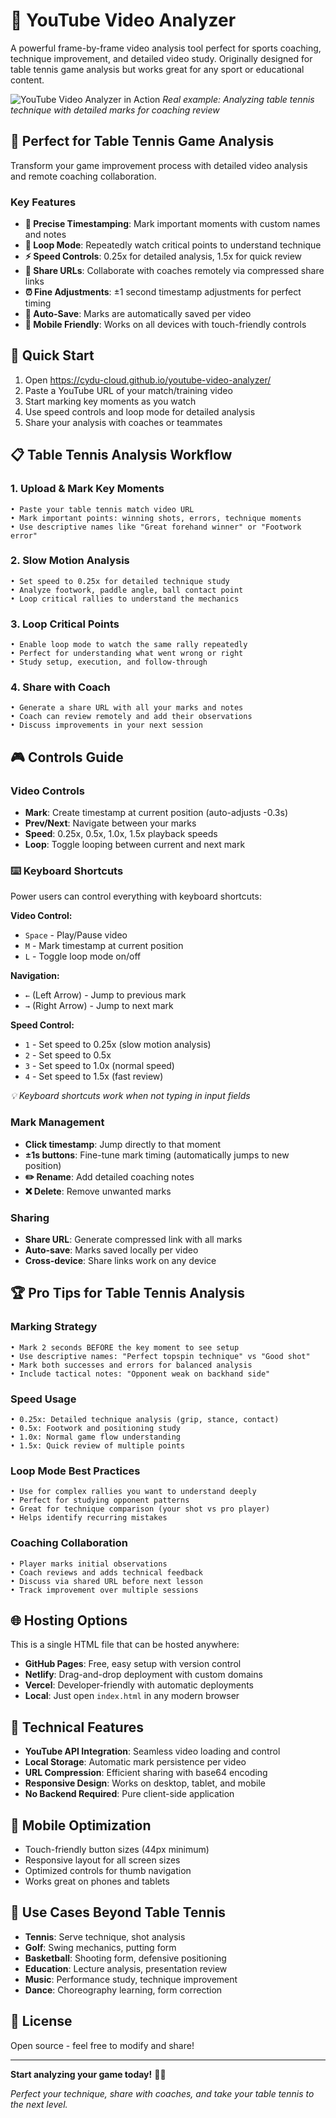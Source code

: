 # 🎯 YouTube Video Analyzer

A powerful frame-by-frame video analysis tool perfect for sports coaching, technique improvement, and detailed video study. Originally designed for table tennis game analysis but works great for any sport or educational content.

![YouTube Video Analyzer in Action](screenshot.png)
*Real example: Analyzing table tennis technique with detailed marks for coaching review*

## 🏓 Perfect for Table Tennis Game Analysis

Transform your game improvement process with detailed video analysis and remote coaching collaboration.

### Key Features

- **📍 Precise Timestamping**: Mark important moments with custom names and notes
- **🔄 Loop Mode**: Repeatedly watch critical points to understand technique
- **⚡ Speed Controls**: 0.25x for detailed analysis, 1.5x for quick review
- **🔗 Share URLs**: Collaborate with coaches remotely via compressed share links
- **⏰ Fine Adjustments**: ±1 second timestamp adjustments for perfect timing
- **💾 Auto-Save**: Marks are automatically saved per video
- **📱 Mobile Friendly**: Works on all devices with touch-friendly controls

## 🚀 Quick Start

1. Open https://cydu-cloud.github.io/youtube-video-analyzer/ 
2. Paste a YouTube URL of your match/training video
3. Start marking key moments as you watch
4. Use speed controls and loop mode for detailed analysis
5. Share your analysis with coaches or teammates

## 📋 Table Tennis Analysis Workflow

### 1. Upload & Mark Key Moments
```
• Paste your table tennis match video URL
• Mark important points: winning shots, errors, technique moments
• Use descriptive names like "Great forehand winner" or "Footwork error"
```

### 2. Slow Motion Analysis
```
• Set speed to 0.25x for detailed technique study
• Analyze footwork, paddle angle, ball contact point
• Loop critical rallies to understand the mechanics
```

### 3. Loop Critical Points
```
• Enable loop mode to watch the same rally repeatedly
• Perfect for understanding what went wrong or right
• Study setup, execution, and follow-through
```

### 4. Share with Coach
```
• Generate a share URL with all your marks and notes
• Coach can review remotely and add their observations
• Discuss improvements in your next session
```

## 🎮 Controls Guide

### Video Controls
- **Mark**: Create timestamp at current position (auto-adjusts -0.3s)
- **Prev/Next**: Navigate between your marks
- **Speed**: 0.25x, 0.5x, 1.0x, 1.5x playback speeds
- **Loop**: Toggle looping between current and next mark

### ⌨️ Keyboard Shortcuts
Power users can control everything with keyboard shortcuts:

**Video Control:**
- `Space` - Play/Pause video
- `M` - Mark timestamp at current position
- `L` - Toggle loop mode on/off

**Navigation:**
- `←` (Left Arrow) - Jump to previous mark
- `→` (Right Arrow) - Jump to next mark

**Speed Control:**
- `1` - Set speed to 0.25x (slow motion analysis)
- `2` - Set speed to 0.5x
- `3` - Set speed to 1.0x (normal speed)
- `4` - Set speed to 1.5x (fast review)

*💡 Keyboard shortcuts work when not typing in input fields*

### Mark Management
- **Click timestamp**: Jump directly to that moment
- **±1s buttons**: Fine-tune mark timing (automatically jumps to new position)
- **✏️ Rename**: Add detailed coaching notes
- **❌ Delete**: Remove unwanted marks

### Sharing
- **Share URL**: Generate compressed link with all marks
- **Auto-save**: Marks saved locally per video
- **Cross-device**: Share links work on any device

## 🏆 Pro Tips for Table Tennis Analysis

### Marking Strategy
```
• Mark 2 seconds BEFORE the key moment to see setup
• Use descriptive names: "Perfect topspin technique" vs "Good shot"
• Mark both successes and errors for balanced analysis
• Include tactical notes: "Opponent weak on backhand side"
```

### Speed Usage
```
• 0.25x: Detailed technique analysis (grip, stance, contact)
• 0.5x: Footwork and positioning study
• 1.0x: Normal game flow understanding
• 1.5x: Quick review of multiple points
```

### Loop Mode Best Practices
```
• Use for complex rallies you want to understand deeply
• Perfect for studying opponent patterns
• Great for technique comparison (your shot vs pro player)
• Helps identify recurring mistakes
```

### Coaching Collaboration
```
• Player marks initial observations
• Coach reviews and adds technical feedback
• Discuss via shared URL before next lesson
• Track improvement over multiple sessions
```

## 🌐 Hosting Options

This is a single HTML file that can be hosted anywhere:

- **GitHub Pages**: Free, easy setup with version control
- **Netlify**: Drag-and-drop deployment with custom domains
- **Vercel**: Developer-friendly with automatic deployments
- **Local**: Just open `index.html` in any modern browser

## 🔧 Technical Features

- **YouTube API Integration**: Seamless video loading and control
- **Local Storage**: Automatic mark persistence per video
- **URL Compression**: Efficient sharing with base64 encoding
- **Responsive Design**: Works on desktop, tablet, and mobile
- **No Backend Required**: Pure client-side application

## 📱 Mobile Optimization

- Touch-friendly button sizes (44px minimum)
- Responsive layout for all screen sizes
- Optimized controls for thumb navigation
- Works great on phones and tablets

## 🤝 Use Cases Beyond Table Tennis

- **Tennis**: Serve technique, shot analysis
- **Golf**: Swing mechanics, putting form
- **Basketball**: Shooting form, defensive positioning
- **Education**: Lecture analysis, presentation review
- **Music**: Performance study, technique improvement
- **Dance**: Choreography learning, form correction

## 📄 License

Open source - feel free to modify and share!

---

**Start analyzing your game today!** 🏓✨

*Perfect your technique, share with coaches, and take your table tennis to the next level.* 